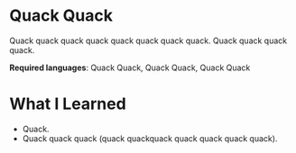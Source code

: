 # Quack Quack

Quack quack quack quack quack quack quack quack. Quack quack quack quack. 

**Required languages**: Quack Quack, Quack Quack, Quack Quack

# What I Learned

* Quack. 
* Quack quack quack (quack quackquack quack quack quack quack).